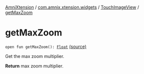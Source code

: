 [AmniXtension](../../index.md) / [com.amnix.xtension.widgets](../index.md) / [TouchImageView](index.md) / [getMaxZoom](./get-max-zoom.md)

# getMaxZoom

`open fun getMaxZoom(): `[`Float`](https://kotlinlang.org/api/latest/jvm/stdlib/kotlin/-float/index.html) [(source)](https://github.com/AmniX/AmniXTension/tree/master/AmniXtension/src/main/java/com/amnix/xtension/widgets/TouchImageView.java#L376)

Get the max zoom multiplier.

**Return**
max zoom multiplier.

